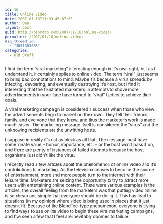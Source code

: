 ```yaml
---
id: 16
title: Online Video
date: 2007-01-18T11:33:45-07:00
author: Ben
layout: post
guid: http://benrobb.com/2007/01/18/online-video/
permalink: /2007/01/18/online-video/
dsq_thread_id:
  - "3051383688"
categories:
  - Old Stuff
---
```

I find the term “viral marketing” interesting enough in it’s own right, but as I understand it, it certainly applies to online video. The term “viral” just seems to bring bad connotations to mind. Maybe it’s because a virus spreads by infecting, devouring, and eventually destroying it’s host, but I find it interesting that the frustrated marketers in attempts to shove more advertisements in your face have turned to “viral” tactics to achieve their goals.

A viral marketing campaign is considered a success when those who view the advertisements begin to market on their own. They tell their friends, family, and everyone that they know, and thus the marketer’s work is made much easier. The marketing message itself is considered the “virus” and the unknowing recipients are the unwitting hosts.

I suppose in reality it’s not as bleak as all that. The message must have some innate value – humor, importance, etc. – or the host won’t pass it on, and there are plenty of instances of failed attempts because the host organisms (us) didn’t like the virus.

I recently read a few articles about the phenomenon of online video and it’s contributions to marketing. As the television ceases to become the source of entertainment, more and more people turn to the internet with their leisure time. Marketers are seizing the opportunity to try to attract more users with entertaining online content. There were various examples in the articles, the overall feeling from the marketers was that putting video online is so cheap and simple that everyone should be doing it. This has lead to situations (in my opinion) where video is being used in places that it just doesn’t fit. Because of the BlendTec-type phenomenon, everyone is trying to find ways to use online video to begin these viral marketing campaigns, and I’ve seen a few that I feel are inevitably doomed to failure.